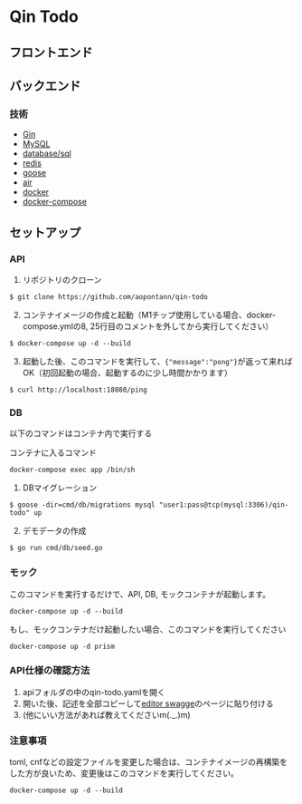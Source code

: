 # Qin Todo

## フロントエンド

## バックエンド

### 技術
- [Gin](https://github.com/gin-gonic/gin)
- [MySQL](https://www.mysql.com/jp/)
- [database/sql](https://pkg.go.dev/database/sql)
- [redis](https://redis.io/)
- [goose](https://github.com/pressly/goose)
- [air](https://github.com/cosmtrek/air)
- [docker](https://www.docker.com/)
- [docker-compose](https://docs.docker.com/compose/)


## セットアップ
### API
1. リポジトリのクローン
```
$ git clone https://github.com/aopontann/qin-todo
```
2. コンテナイメージの作成と起動（M1チップ使用している場合、docker-compose.ymlの8, 25行目のコメントを外してから実行してください）
```
$ docker-compose up -d --build
```
3. 起動した後、このコマンドを実行して、`{"message":"pong"}`が返って来ればOK（初回起動の場合、起動するのに少し時間かかります）
```
$ curl http://localhost:18080/ping
```

### DB
以下のコマンドはコンテナ内で実行する

コンテナに入るコマンド
```
docker-compose exec app /bin/sh
```
1. DBマイグレーション
```
$ goose -dir=cmd/db/migrations mysql "user1:pass@tcp(mysql:3306)/qin-todo" up
```
2. デモデータの作成
```
$ go run cmd/db/seed.go
```

### モック
このコマンドを実行するだけで、API, DB, モックコンテナが起動します。
```
docker-compose up -d --build
```
もし、モックコンテナだけ起動したい場合、このコマンドを実行してください
```
docker-compose up -d prism
```

### API仕様の確認方法
1. apiフォルダの中のqin-todo.yamlを開く
2. 開いた後、記述を全部コピーして[editor swagge](https://editor.swagger.io/)のページに貼り付ける
3. (他にいい方法があれば教えてくださいm(._.)m)

### 注意事項
toml, cnfなどの設定ファイルを変更した場合は、コンテナイメージの再構築をした方が良いため、変更後はこのコマンドを実行してください。
```
docker-compose up -d --build
```
